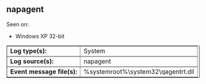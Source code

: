 ## napagent

Seen on:
* Windows XP 32-bit

<table border="1" class="docutils">
  <tbody>
    <tr>
      <td><b>Log type(s):</b></td>
      <td>System</td>
    </tr>
    <tr>
      <td><b>Log source(s):</b></td>
      <td>napagent</td>
    </tr>
    <tr>
      <td><b>Event message file(s):</b></td>
      <td>%systemroot%\system32\qagentrt.dll</td>
    </tr>
  </tbody>
</table>

&nbsp;

